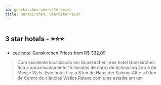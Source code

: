```yaml
---
id: gunskirchen-oberosterreich
title: Gunskirchen, Öberösterreich
---
```


<center><img src="https://i.travelapi.com/hotels/58000000/57410000/57402700/57402605/0a84dd85_z.jpg" alt="" /></center>


##  3 star hotels - ⭐️⭐️⭐️

-    [eee hotel Gunskirchen](https://us.hurb.com/hotels/gunskirchen/eee-hotel-gunskirchen-HT-3UNN?cmp=18055) Prices from R$ 332,09
   > Com excelente localização em Gunskirchen, eee hotel Gunskirchen fica a aproximadamente 15 minutos de carro de Schmiding Zoo e de Messe Wels.  Este hotel fica a 8 km de Haus der Salome Alt e a 9 km de Centro de ciências Welios.Relaxe com uma estadia em um 
